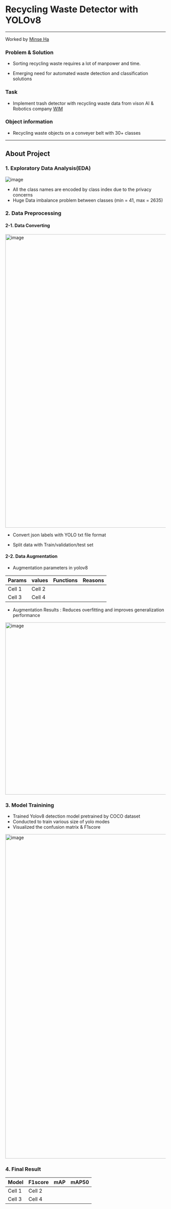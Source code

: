 # Recycling Waste Detector with YOLOv8
---
Worked by [Minse Ha](https://github.com/haminse)

### Problem & Solution

- Sorting recycling waste requires a lot of manpower and time.

- Emerging need for automated waste detection and classification solutions

### Task

- Implement trash detector with recycling waste data from vison AI & Robotics company [WIM](https://www.wimcorp.co.kr/)


### Object information

- Recycling waste objects on a conveyer belt with 30+ classes


---
## About Project

### 1. Exploratory Data Analysis(EDA)
![image](https://github.com/knu-on-plus/Trash_Detector/assets/68217111/ff65c5ca-317e-4e7e-9413-ee01c2d2750d)
- All the class names are encoded by class index due to the privacy concerns
- Huge Data imbalance problem between classes (min = 41, max = 2635)

### 2. Data Preprocessing

#### 2-1. Data Converting
<img width="920" alt="image" src="https://github.com/knu-on-plus/Trash_Detector/assets/68217111/2b6a5e6a-a0e6-40fa-b2f1-347467d95505">

- Convert json labels with YOLO txt file format

- Split data with Train/validation/test set

#### 2-2. Data Augmentation

- Augmentation parameters in yolov8

| Params   | values   | Functions | Reasons |
| ---------| ---------| ----------| --------|
| Cell 1   | Cell 2   |           |         |
| Cell 3   | Cell 4   |           |         |

- Augmentation Results : Reduces overfitting and improves generalization performance
<img width="540" alt="image" src="https://github.com/knu-on-plus/Trash_Detector/assets/68217111/54ca3395-dd88-4d8f-89d7-3c1f36a22fc1">


### 3. Model Trainining
- Trained Yolov8 detection model pretrained by COCO dataset
- Conducted to train various size of yolo modes
- Visualized the confusion matrix & F1score

<img width="1017" alt="image" src="https://github.com/knu-on-plus/Trash_Detector/assets/68217111/9b777b08-7d4a-4b80-9055-fb693082260e">


### 4. Final Result

| Model   | F1score   | mAP | mAP50 |
| ---------| ---------| ----------| --------|
| Cell 1   | Cell 2   |           |         |
| Cell 3   | Cell 4   |           |         |
